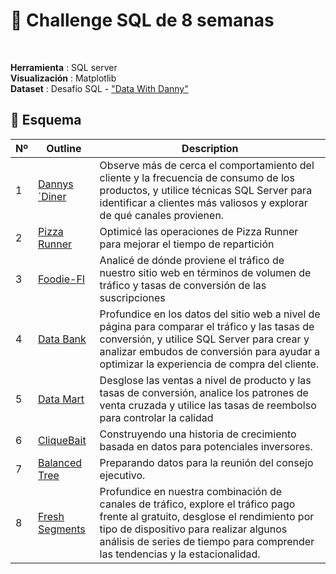 # 🚀 Challenge SQL de 8 semanas
<br>

**Herramienta** : SQL server <br> 
**Visualización** : Matplotlib <br>
**Dataset** : Desafío SQL - ["Data With Danny"](https://8weeksqlchallenge.com/)
<br>

## 📂 **Esquema**

Nº |  Outline  | Description
---|--------|---
1 | [Dannys´Diner](https://github.com/litahu/Challenge-SQL-de-8-semanas/tree/main/01_DannysDinner) | Observe más de cerca el comportamiento del cliente y la frecuencia de consumo de los productos, y utilice técnicas SQL Server para identificar a clientes más valiosos y explorar de qué canales provienen.
2 | [Pizza Runner](https://github.com/litahu/Challenge-SQL-de-8-semanas#-Caso-práctico-Nº-2:-Pizza-Runner) | Optimicé las operaciones de Pizza Runner para mejorar el tiempo de repartición
3 | [Foodie-FI](https://github.com/litahu/Challenge-SQL-de-8-semanas#-Caso-práctico-Nº-3:-Foodie-FI) | Analicé de dónde proviene el tráfico de nuestro sitio web en términos de volumen de tráfico y tasas de conversión de las suscripciones
4 | [Data Bank](https://github.com/litahu/Challenge-SQL-de-8-semanas#-Caso-práctico-Nº-4:-Data-Bank) | Profundice en los datos del sitio web a nivel de página para comparar el tráfico y las tasas de conversión, y utilice SQL Server para crear y analizar embudos de conversión para ayudar a optimizar la experiencia de compra del cliente.
5 | [Data Mart](https://github.com/litahu/Challenge-SQL-de-8-semanas#-Caso-práctico-Nº-5:-Data-Mart) | Desglose las ventas a nivel de producto y las tasas de conversión, analice los patrones de venta cruzada y utilice las tasas de reembolso para controlar la calidad
6 | [CliqueBait](https://github.com/litahu/Challenge-SQL-de-8-semanas#-Caso-práctico-Nº-6:-CliqueBait) |  Construyendo una historia de crecimiento basada en datos para potenciales inversores.
7 | [Balanced Tree](https://github.com/litahu/Challenge-SQL-de-8-semanas?tab=readme-ov-file#-caso-pr%C3%A1ctico-n%C2%BA-7-balanced-tree-clothing-co) | Preparando datos para la reunión del consejo ejecutivo.
8 | [Fresh Segments](https://github.com/litahu/Challenge-SQL-de-8-semanas?tab=readme-ov-file#-caso-pr%C3%A1ctico-n%C2%BA-8-segmentos-nuevos) |  Profundice en nuestra combinación de canales de tráfico, explore el tráfico pago frente al gratuito, desglose el rendimiento por tipo de dispositivo para realizar algunos análisis de series de tiempo para comprender las tendencias y la estacionalidad.

<br>


